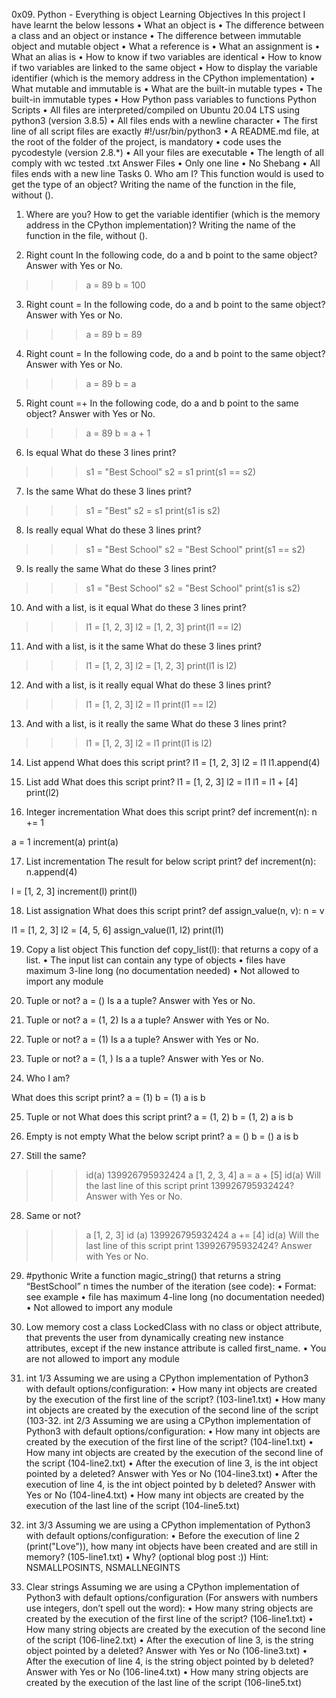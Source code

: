 0x09. Python - Everything is object
Learning Objectives
In this project I have learnt the below lessons
•	What an object is
•	The difference between a class and an object or instance
•	The difference between immutable object and mutable object
•	What a reference is
•	What an assignment is
•	What an alias is
•	How to know if two variables are identical
•	How to know if two variables are linked to the same object
•	How to display the variable identifier (which is the memory address in the CPython implementation)
•	What mutable and immutable is
•	What are the built-in mutable types
•	The built-in immutable types
•	How Python pass variables to functions
Python Scripts
•	All files are interpreted/compiled on Ubuntu 20.04 LTS using python3 (version 3.8.5)
•	All files ends with a newline character
•	The first line of all script files are exactly #!/usr/bin/python3
•	A README.md file, at the root of the folder of the project, is mandatory
•	code uses the pycodestyle (version 2.8.*)
•	All your files are executable
•	The length of all comply with wc tested
.txt Answer Files
•	Only one line
•	No Shebang
•	All files ends with a new line
Tasks
0.	Who am I?
This function would is used to get the type of an object?
Writing the name of the function in the file, without ().


1. Where are you?
How to get the variable identifier (which is the memory address in the CPython implementation)?
Writing the name of the function in the file, without ().


2. Right count
In the following code, do a and b point to the same object? Answer with Yes or No.
>>> a = 89
>>> b = 100


3. Right count =
In the following code, do a and b point to the same object? Answer with Yes or No.
>>> a = 89
>>> b = 89


4. Right count =
In the following code, do a and b point to the same object? Answer with Yes or No.
>>> a = 89
>>> b = a


5. Right count =+
In the following code, do a and b point to the same object? Answer with Yes or No.
>>> a = 89
>>> b = a + 1





6. Is equal
What do these 3 lines print?
>>> s1 = "Best School"
>>> s2 = s1
>>> print(s1 == s2)


7. Is the same
What do these 3 lines print?
>>> s1 = "Best"
>>> s2 = s1
>>> print(s1 is s2)



8. Is really equal
What do these 3 lines print?
>>> s1 = "Best School"
>>> s2 = "Best School"
>>> print(s1 == s2)


9. Is really the same
What do these 3 lines print?
>>> s1 = "Best School"
>>> s2 = "Best School"
>>> print(s1 is s2)


10. And with a list, is it equal
What do these 3 lines print?
>>> l1 = [1, 2, 3]
>>> l2 = [1, 2, 3] 
>>> print(l1 == l2)
11. And with a list, is it the same
What do these 3 lines print?
>>> l1 = [1, 2, 3]
>>> l2 = [1, 2, 3] 
>>> print(l1 is l2)


12. And with a list, is it really equal
What do these 3 lines print?
>>> l1 = [1, 2, 3]
>>> l2 = l1
>>> print(l1 == l2)


13. And with a list, is it really the same
What do these 3 lines print?
>>> l1 = [1, 2, 3]
>>> l2 = l1
>>> print(l1 is l2)
 

14. List append
What does this script print?
l1 = [1, 2, 3]
l2 = l1
l1.append(4)
 

15. List add
What does this script print?
l1 = [1, 2, 3]
l2 = l1
l1 = l1 + [4]
print(l2)


16. Integer incrementation
What does this script print?
def increment(n):
    n += 1

a = 1
increment(a)
print(a)



17. List incrementation
The result for below script print?
def increment(n):
    n.append(4)

l = [1, 2, 3]
increment(l)
print(l)


18. List assignation
What does this script print?
def assign_value(n, v):
    n = v

l1 = [1, 2, 3]
l2 = [4, 5, 6]
assign_value(l1, l2)
print(l1)


19. Copy a list object
This function def copy_list(l): that returns a copy of a list.
•	The input list can contain any type of objects
•	files have maximum 3-line long (no documentation needed)
•	Not allowed to import any module

20. Tuple or not?
a = ()
Is a a tuple? Answer with Yes or No.


21. Tuple or not?
a = (1, 2)
Is a a tuple? Answer with Yes or No.


22. Tuple or not?
a = (1)
Is a a tuple? Answer with Yes or No.



23. Tuple or not?
a = (1, )
Is a a tuple? Answer with Yes or No.


24. Who I am?

What does this script print?
a = (1)
b = (1)
a is b

25. Tuple or not
What does this script print?
a = (1, 2)
b = (1, 2)
a is b
26. Empty is not empty
What the below script print?
a = ()
b = ()
a is b


27. Still the same?
>>> id(a)
139926795932424
>>> a
[1, 2, 3, 4]
>>> a = a + [5]
>>> id(a)
Will the last line of this script print 139926795932424? Answer with Yes or No.


28. Same or not?
>>> a
[1, 2, 3]
>>> id (a)
139926795932424
>>> a += [4]
>>> id(a)
Will the last line of this script print 139926795932424? Answer with Yes or No.


29. #pythonic
Write a function magic_string() that returns a string “BestSchool” n times the number of the iteration (see code):
•	Format: see example
•	file has maximum 4-line long (no documentation needed)
•	Not allowed to import any module
30. Low memory cost
a class LockedClass with no class or object attribute, that prevents the user from dynamically creating new instance attributes, except if the new instance attribute is called first_name.
•	You are not allowed to import any module
31. int 1/3
Assuming we are using a CPython implementation of Python3 with default options/configuration:
•	How many int objects are created by the execution of the first line of the script? (103-line1.txt)
•	How many int objects are created by the execution of the second line of the script (103-32. int 2/3
Assuming we are using a CPython implementation of Python3 with default options/configuration:
•	How many int objects are created by the execution of the first line of the script? (104-line1.txt)
•	How many int objects are created by the execution of the second line of the script (104-line2.txt)
•	After the execution of line 3, is the int object pointed by a deleted? Answer with Yes or No (104-line3.txt)
•	After the execution of line 4, is the int object pointed by b deleted? Answer with Yes or No (104-line4.txt)
•	How many int objects are created by the execution of the last line of the script (104-line5.txt)

33. int 3/3
Assuming we are using a CPython implementation of Python3 with default options/configuration:
•	Before the execution of line 2 (print("Love")), how many int objects have been created and are still in memory? (105-line1.txt)
•	Why? (optional blog post :))
Hint: NSMALLPOSINTS, NSMALLNEGINTS

34. Clear strings
Assuming we are using a CPython implementation of Python3 with default options/configuration (For answers with numbers use integers, don’t spell out the word):
•	How many string objects are created by the execution of the first line of the script? (106-line1.txt)
•	How many string objects are created by the execution of the second line of the script (106-line2.txt)
•	After the execution of line 3, is the string object pointed by a deleted? Answer with Yes or No (106-line3.txt)
•	After the execution of line 4, is the string object pointed by b deleted? Answer with Yes or No (106-line4.txt)
•	How many string objects are created by the execution of the last line of the script (106-line5.txt)

